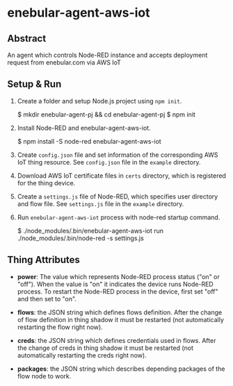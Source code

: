 # enebular-agent-aws-iot

## Abstract

An agent which controls Node-RED instance and accepts deployment request from enebular.com via AWS IoT

## Setup & Run

1. Create a folder and setup Node.js project using `npm init`.

    $ mkdir enebular-agent-pj && cd enebular-agent-pj
    $ npm init

2. Install Node-RED and enebular-agent-aws-iot.

    $ npm install -S node-red enebular-agent-aws-iot

3. Create `config.json` file and set information of the corresponding AWS IoT thing resource. See `config.json` file in the `example` directory.

4. Download AWS IoT certificate files in `certs` directory, which is registered for the thing device.

5. Create a `settings.js` file of Node-RED, which specifies user directory and flow file. See `settings.js` file in the `example` directory.

6. Run `enebular-agent-aws-iot` process with node-red startup command.

    $ ./node_modules/.bin/enebular-agent-aws-iot run ./node_modules/.bin/node-red -s settings.js

## Thing Attributes

- **power**: The value which represents Node-RED process status ("on" or "off"). When the value is "on" it indicates the device runs Node-RED process. To restart the Node-RED process in the device, first set "off" and then set to "on".

- **flows**: the JSON string which defines flows definition. After the change of flow definition in thing shadow it must be restarted (not automatically restarting the flow right now).

- **creds**: the JSON string which defines credentials used in flows. After the change of creds in thing shadow it must be restarted (not automatically restarting the creds right now).

- **packages**: the JSON string which describes depending packages of the flow node to work.
